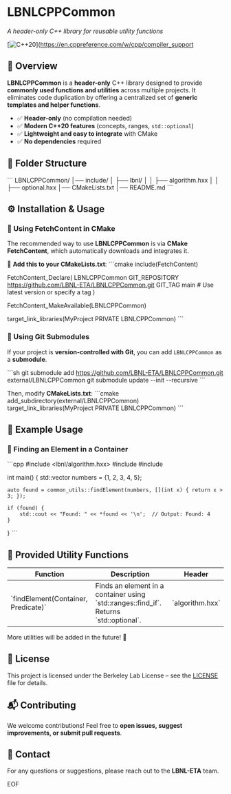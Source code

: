 # LBNLCPPCommon
*A header-only C++ library for reusable utility functions*

[![C++20](https://img.shields.io/badge/C%2B%2B-20-blue.svg)](https://en.cppreference.com/w/cpp/compiler_support

## 📌 Overview
**LBNLCPPCommon** is a **header-only** C++ library designed to provide **commonly used functions and utilities** across multiple projects. It eliminates code duplication by offering a centralized set of **generic templates and helper functions**.

- ✅ **Header-only** (no compilation needed)
- ✅ **Modern C++20 features** (concepts, ranges, `std::optional`)
- ✅ **Lightweight and easy to integrate** with CMake
- ✅ **No dependencies** required

## 📁 Folder Structure
\`\`\`
LBNLCPPCommon/
│── include/
│   ├── lbnl/
│   │   ├── algorithm.hxx
│   │   ├── optional.hxx
│── CMakeLists.txt
│── README.md
\`\`\`

## ⚙️ Installation & Usage

### 🔹 Using FetchContent in CMake
The recommended way to use **LBNLCPPCommon** is via **CMake FetchContent**, which automatically downloads and integrates it.

📌 **Add this to your CMakeLists.txt**:
\`\`\`cmake
include(FetchContent)

FetchContent_Declare(
    LBNLCPPCommon
    GIT_REPOSITORY https://github.com/LBNL-ETA/LBNLCPPCommon.git
    GIT_TAG main  # Use latest version or specify a tag
)

FetchContent_MakeAvailable(LBNLCPPCommon)

target_link_libraries(MyProject PRIVATE LBNLCPPCommon)
\`\`\`

### 🔹 Using Git Submodules
If your project is **version-controlled with Git**, you can add `LBNLCPPCommon` as a **submodule**.

\`\`\`sh
git submodule add https://github.com/LBNL-ETA/LBNLCPPCommon.git external/LBNLCPPCommon
git submodule update --init --recursive
\`\`\`

Then, modify **CMakeLists.txt**:
\`\`\`cmake
add_subdirectory(external/LBNLCPPCommon)
target_link_libraries(MyProject PRIVATE LBNLCPPCommon)
\`\`\`

## 📜 Example Usage
### 🔹 Finding an Element in a Container
\`\`\`cpp
#include <lbnl/algorithm.hxx>
#include <vector>
#include <iostream>

int main() {
    std::vector<int> numbers = {1, 2, 3, 4, 5};

    auto found = common_utils::findElement(numbers, [](int x) { return x > 3; });

    if (found) {
        std::cout << "Found: " << *found << '\n';  // Output: Found: 4
    }
}
\`\`\`

## 📌 Provided Utility Functions
| **Function** | **Description** | **Header** |
|-------------|----------------|------------|
| \`findElement(Container, Predicate)\` | Finds an element in a container using \`std::ranges::find_if\`. Returns \`std::optional<T>\`. | \`algorithm.hxx\` |

More utilities will be added in the future! 🚀

## 📖 License
This project is licensed under the Berkeley Lab License – see the [LICENSE](LICENSE) file for details.

## 📬 Contributing
We welcome contributions! Feel free to **open issues, suggest improvements, or submit pull requests**.

## 📧 Contact
For any questions or suggestions, please reach out to the **LBNL-ETA** team.

EOF

